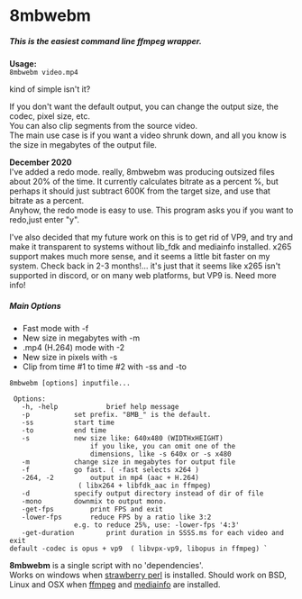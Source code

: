 # 8mbwebm
##### This is the easiest command line ffmpeg wrapper.
**Usage:**    
`8mbwebm video.mp4`

kind of simple isn't it? 

If you don't want the default output, you can change the output size, the codec, pixel size, etc.    
You can also clip segments from the source video.    
The main use case is if you want a video shrunk down, and all you know is the size in megabytes of the output file.

**December 2020**    
I've added a redo mode.  really, 8mbwebm was producing outsized files about 20% of the time.  It currently calculates bitrate as a percent %, but perhaps it should just subtract 600K from the target size, and use that bitrate as a percent.    
Anyhow, the redo mode is easy to use.  This program asks you if you want to redo,just enter "y". 

I've also decided that my future work on this is to get rid of VP9, and try and make it transparent to systems without lib_fdk and mediainfo installed.   x265 support makes much more sense, and it seems a little bit faster on my system.   Check back in 2-3 months!... it's just that it seems like x265 isn't supported in discord, or on many web platforms, but VP9 is.  Need more info!

##### Main Options
 *  Fast mode with -f
 *  New size in megabytes with -m
 *  .mp4 (H.264) mode with -2
 *  New size in pixels with -s
 *   Clip from time #1 to time #2 with -ss and -to
    

    8mbwebm [options] inputfile...

     Options:
       -h, -help            brief help message
       -p			set prefix. "8MB_" is the default.
       -ss 			start time
       -to 			end time
       -s			new size like: 640x480 (WIDTHxHEIGHT)
        			    if you like, you can omit one of the 
        			    dimensions, like -s 640x or -s x480 
       -m 			change size in megabytes for output file
       -f 			go fast. ( -fast selects x264 )
       -264, -2 		output in mp4 (aac + H.264) 
      			     ( libx264 + libfdk_aac in ffmpeg) 
       -d 			specify output directory instead of dir of file
       -mono		downmix to output mono.
       -get-fps 		print FPS and exit
       -lower-fps 		reduce FPS by a ratio like 3:2
         			e.g. to reduce 25%, use: -lower-fps '4:3' 
       -get-duration        print duration in SSSS.ms for each video and exit
    default -codec is opus + vp9  ( libvpx-vp9, libopus in ffmpeg) `

**8mbwebm** is a single script with no 'dependencies'.  
Works on windows when [strawberry perl](https://strawberryperl.com/releases.html) is installed.
Should work on BSD, Linux and OSX when [ffmpeg](https://repology.org/project/ffmpeg/versions) and [mediainfo](https://repology.org/project/mediainfo/versions) are installed.
